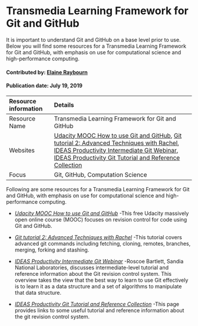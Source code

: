 # Transmedia Learning Framework for Git and GitHub
<!-- deck text start --> 
It is important to understand Git and GitHub on a base level prior to use. Below you will find some resources for a Transmedia Learning Framework for Git and GitHub, with emphasis on use for computational science and high-performance computing. 
<!-- deck text end --> 

#### Contributed by: [Elaine Raybourn](https://github.com/elaineraybourn)
#### Publication date: July 19, 2019


Resource information | Details 
:--- | :--- 
Resource Name | Transmedia Learning Framework for Git and GitHub
Websites | [Udacity MOOC How to use Git and GitHub](https://www.udacity.com/course/how-to-use-git-and-github--ud775), [Git tutorial 2: Advanced Techniques with Rachel](https://www.youtube.com/watch?v=hF9X62rLSjE), [IDEAS Productivity Intermediate Git Webinar](https://www.youtube.com/watch?v=xBNlcq2B2E8), [IDEAS Productivity Git Tutorial and Reference Collection](https://ideas-productivity.org/resources/howtos/git-tutorial-and-reference-collection/)
Focus | Git, GitHub, Computation Science

Following are some resources for a Transmedia Learning Framework for Git and GitHub, with emphasis on use for computational science and high-performance computing. 

- *[Udacity MOOC How to use Git and GitHub](https://www.udacity.com/course/how-to-use-git-and-github--ud775)*
-This free Udacity massively open online course (MOOC) focuses on revision control for code using Git and GitHub.

- *[Git tutorial 2: Advanced Techniques with Rachel](https://www.youtube.com/watch?v=hF9X62rLSjE)*
-This tutorial covers advanced git commands including fetching, cloning, remotes, branches, merging, forking and stashing.

- *[IDEAS Productivity Intermediate Git Webinar](https://www.youtube.com/watch?v=xBNlcq2B2E8)*
-Roscoe Bartlett, Sandia National Laboratories, discusses intermediate-level tutorial and reference information about the Git revision control system. This overview takes the view that the best way to learn to use Git effectively is to learn it as a data structure and a set of algorithms to manipulate that data structure.  

- *[IDEAS Productivity Git Tutorial and Reference Collection](https://ideas-productivity.org/resources/howtos/git-tutorial-and-reference-collection/)*
-This page provides links to some useful tutorial and reference information about the git revision control system.


<!--- browser security problems
- [GitGame](https://www.git-game.com/)
-The git-game is a terminal based game that teaches both new and advances users some pretty cool features of the git scm (source control management) system. The theme of the game is a scavenger hunt. Using git's commands you find clues that will help you solve the "puzzle". 
--->

<!---
Publish: yes
Categories: skills, development
Topics: online learning, revision control
Tags: bssw-article
Level: 2
Prerequisites: defaults
Aggregate: subresource
--->
